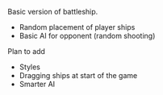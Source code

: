 Basic version of battleship.

- Random placement of player ships
- Basic AI for opponent (random shooting)

Plan to add

- Styles
- Dragging ships at start of the game
- Smarter AI
